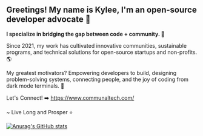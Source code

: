 ## Greetings! My name is Kylee, I'm an open-source developer advocate 👋

**I specialize in bridging the gap between code + community. 🤝**

Since 2021, my work has cultivated innovative communities, sustainable programs, and technical solutions for open-source startups and non-profits. 🌎

My greatest motivators? Empowering developers to build, designing problem-solving systems, connecting people, and the joy of coding from dark mode terminals. 🌙

Let's Connect! ➡️ https://www.communaltech.com/

~ Live Long and Prosper ⭐

[![Anurag's GitHub stats](https://github-readme-stats.vercel.app/api?username=kyleecodes&show=reviews,discussions_started,discussions_answered,prs_merged&show_icons=true&hide=contribs&theme=radical)](https://github.com/anuraghazra/github-readme-stats)
